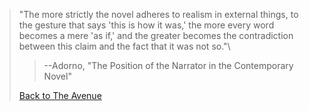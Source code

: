 > \"The more strictly the novel adheres to realism in external things,
> to the gesture that says \'this is how it was,\' the more every word
> becomes a mere \'as if,\' and the greater becomes the contradiction
> between this claim and the fact that it was not so.\"\
>
> > --Adorno, \"The Position of the Narrator in the Contemporary Novel\"
>
> [Back to The Avenue](hunt.html)


